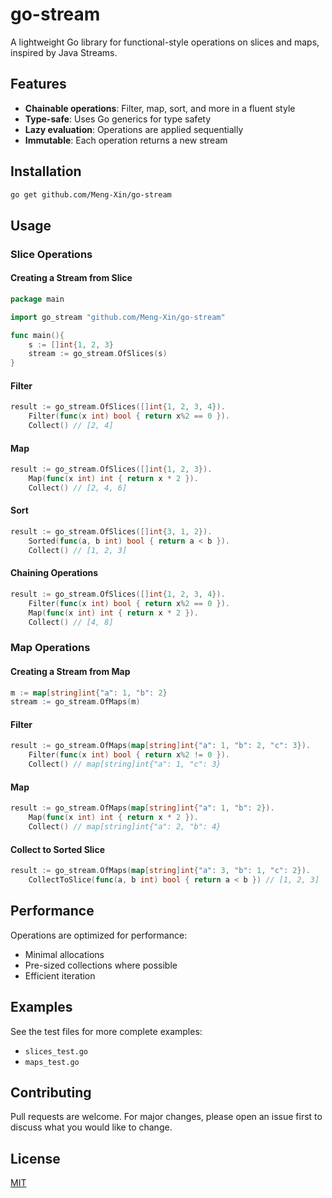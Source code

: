 # go-stream

A lightweight Go library for functional-style operations on slices and maps, inspired by Java Streams.

## Features

- **Chainable operations**: Filter, map, sort, and more in a fluent style
- **Type-safe**: Uses Go generics for type safety
- **Lazy evaluation**: Operations are applied sequentially
- **Immutable**: Each operation returns a new stream

## Installation

```bash
go get github.com/Meng-Xin/go-stream
```

## Usage

### Slice Operations

#### Creating a Stream from Slice

```go
package main

import go_stream "github.com/Meng-Xin/go-stream"

func main(){
	s := []int{1, 2, 3}
	stream := go_stream.OfSlices(s)
}
```

#### Filter

```go
result := go_stream.OfSlices([]int{1, 2, 3, 4}).
    Filter(func(x int) bool { return x%2 == 0 }).
    Collect() // [2, 4]
```

#### Map

```go
result := go_stream.OfSlices([]int{1, 2, 3}).
    Map(func(x int) int { return x * 2 }).
    Collect() // [2, 4, 6]
```

#### Sort

```go
result := go_stream.OfSlices([]int{3, 1, 2}).
    Sorted(func(a, b int) bool { return a < b }).
    Collect() // [1, 2, 3]
```

#### Chaining Operations

```go
result := go_stream.OfSlices([]int{1, 2, 3, 4}).
    Filter(func(x int) bool { return x%2 == 0 }).
    Map(func(x int) int { return x * 2 }).
    Collect() // [4, 8]
```

### Map Operations

#### Creating a Stream from Map

```go
m := map[string]int{"a": 1, "b": 2}
stream := go_stream.OfMaps(m)
```

#### Filter

```go
result := go_stream.OfMaps(map[string]int{"a": 1, "b": 2, "c": 3}).
    Filter(func(x int) bool { return x%2 != 0 }).
    Collect() // map[string]int{"a": 1, "c": 3}
```

#### Map

```go
result := go_stream.OfMaps(map[string]int{"a": 1, "b": 2}).
    Map(func(x int) int { return x * 2 }).
    Collect() // map[string]int{"a": 2, "b": 4}
```

#### Collect to Sorted Slice

```go
result := go_stream.OfMaps(map[string]int{"a": 3, "b": 1, "c": 2}).
    CollectToSlice(func(a, b int) bool { return a < b }) // [1, 2, 3]
```

## Performance

Operations are optimized for performance:
- Minimal allocations
- Pre-sized collections where possible
- Efficient iteration

## Examples

See the test files for more complete examples:
- `slices_test.go`
- `maps_test.go`

## Contributing

Pull requests are welcome. For major changes, please open an issue first to discuss what you would like to change.

## License

[MIT](https://choosealicense.com/licenses/mit/)
